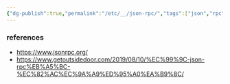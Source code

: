 ```yaml
---
{"dg-publish":true,"permalink":"/etc/__/json-rpc/","tags":["json","rpc"],"dgShowBacklinks":true,"dgShowLocalGraph":true,"dgShowInlineTitle":true,"dgEnableSearch":true,"dgLinkPreview":true,"dgShowTags":true,"noteIcon":"","created":"2024-04-24T22:10:34.000+09:00"}
---
```






### references
- https://www.jsonrpc.org/
- https://www.getoutsidedoor.com/2019/08/10/%EC%99%9C-json-rpc%EB%A5%BC-%EC%82%AC%EC%9A%A9%ED%95%A0%EA%B9%8C/
